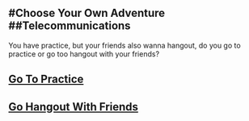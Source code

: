 #Choose Your Own Adventure
##Telecommunications
---

You have practice, but your friends also wanna hangout, do you go to practice or go too hangout with your friends?

## [Go To Practice](practice.md)
## [Go Hangout With Friends](hangout-friends.md)
